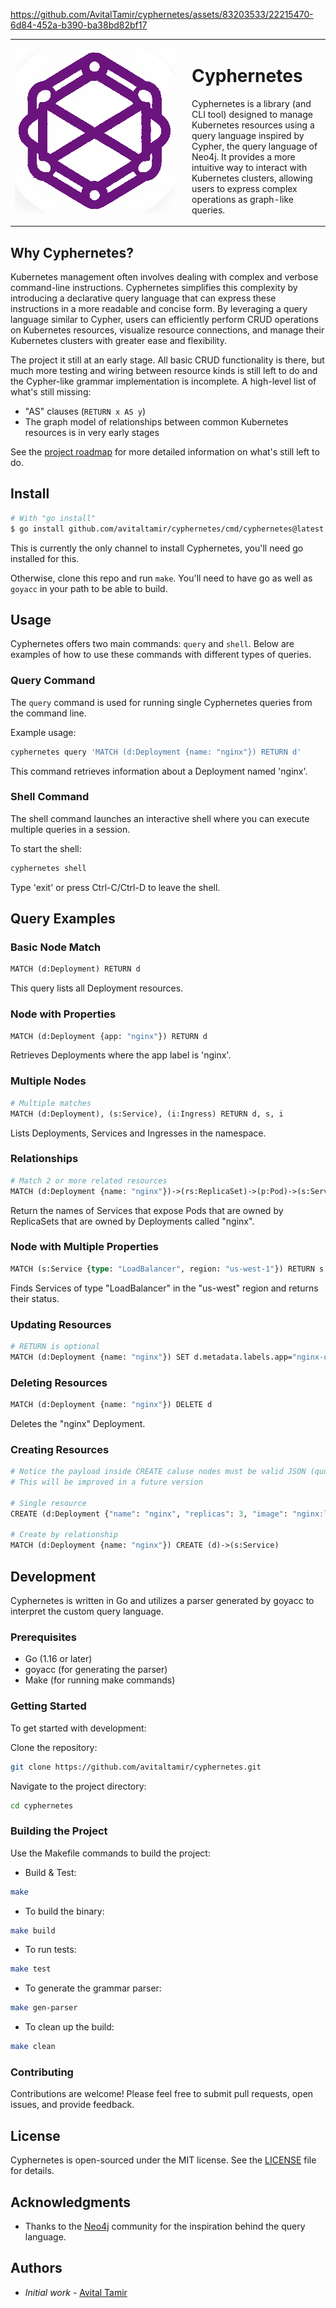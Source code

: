


https://github.com/AvitalTamir/cyphernetes/assets/83203533/22215470-6d84-452a-b390-ba38bd82bf17


<table style="border-collapse: collapse; border: none">
  <tr>
    <td style="border: none" width="256">
      <img src="./logo.png" alt="Cyphernetes Logo" width="256">
    </td>
    <td style="border: none; padding-left: 20px">
      <h1>Cyphernetes</h1>
      <p>Cyphernetes is a library (and CLI tool) designed to manage Kubernetes resources using a query language inspired by Cypher, the query language of Neo4j. It provides a more intuitive way to interact with Kubernetes clusters, allowing users to express complex operations as graph-like queries.</p>
    </td>
  </tr>
</table>

## Why Cyphernetes?

Kubernetes management often involves dealing with complex and verbose command-line instructions. Cyphernetes simplifies this complexity by introducing a declarative query language that can express these instructions in a more readable and concise form. By leveraging a query language similar to Cypher, users can efficiently perform CRUD operations on Kubernetes resources, visualize resource connections, and manage their Kubernetes clusters with greater ease and flexibility.

The project it still at an early stage. All basic CRUD functionality is there,
but much more testing and wiring between resource kinds is still left to do and the Cypher-like grammar implementation is incomplete.
A high-level list of what's still missing:

* "AS" clauses (`RETURN x AS y`)
* The graph model of relationships between common Kubernetes resources is in very early stages

See the [project roadmap](https://github.com/AvitalTamir/cyphernetes/blob/main/ROADMAP.md) for more detailed information on what's still left to do.

## Install

```bash
# With "go install"
$ go install github.com/avitaltamir/cyphernetes/cmd/cyphernetes@latest
```

This is currently the only channel to install Cyphernetes, you'll need go installed for this.

Otherwise, clone this repo and run `make`.
You'll need to have go as well as `goyacc` in your path to be able to build.

## Usage

Cyphernetes offers two main commands: `query` and `shell`. Below are examples of how to use these commands with different types of queries.

### Query Command

The `query` command is used for running single Cyphernetes queries from the command line.

Example usage:

```bash
cyphernetes query 'MATCH (d:Deployment {name: "nginx"}) RETURN d'
```

This command retrieves information about a Deployment named 'nginx'.

### Shell Command

The shell command launches an interactive shell where you can execute multiple queries in a session.

To start the shell:

```bash
cyphernetes shell
```

Type 'exit' or press Ctrl-C/Ctrl-D to leave the shell.

## Query Examples

### Basic Node Match

```graphql
MATCH (d:Deployment) RETURN d
```

This query lists all Deployment resources.

### Node with Properties

```graphql
MATCH (d:Deployment {app: "nginx"}) RETURN d
```

Retrieves Deployments where the app label is 'nginx'.

### Multiple Nodes

```graphql
# Multiple matches
MATCH (d:Deployment), (s:Service), (i:Ingress) RETURN d, s, i
```

Lists Deployments, Services and Ingresses in the namespace.

### Relationships

```graphql
# Match 2 or more related resources
MATCH (d:Deployment {name: "nginx"})->(rs:ReplicaSet)->(p:Pod)->(s:Service) RETURN s.metadata.name
```

Return the names of Services that expose Pods that are owned by ReplicaSets that are owned by Deployments called "nginx".

### Node with Multiple Properties

```graphql
MATCH (s:Service {type: "LoadBalancer", region: "us-west-1"}) RETURN s.metadata.name, s.status.LoadBalancer
```

Finds Services of type "LoadBalancer" in the "us-west" region and returns their status.

### Updating Resources

```graphql
# RETURN is optional
MATCH (d:Deployment {name: "nginx"}) SET d.metadata.labels.app="nginx-updated" RETURN d
```

### Deleting Resources

```graphql
MATCH (d:Deployment {name: "nginx"}) DELETE d
```

Deletes the "nginx" Deployment.

### Creating Resources

```graphql
# Notice the payload inside CREATE caluse nodes must be valid JSON (quotes surround key names)
# This will be improved in a future version

# Single resource
CREATE (d:Deployment {"name": "nginx", "replicas": 3, "image": "nginx:latest"})

# Create by relationship
MATCH (d:Deployment {name: "nginx"}) CREATE (d)->(s:Service)
```

## Development

Cyphernetes is written in Go and utilizes a parser generated by goyacc to interpret the custom query language.

### Prerequisites

* Go (1.16 or later)
* goyacc (for generating the parser)
* Make (for running make commands)

### Getting Started

To get started with development:

Clone the repository:

```bash
git clone https://github.com/avitaltamir/cyphernetes.git
```

Navigate to the project directory:

```bash
cd cyphernetes
```

### Building the Project

Use the Makefile commands to build the project:

* Build & Test:

```bash
make
```

* To build the binary:

```bash
make build
```

* To run tests:

```bash
make test
```

* To generate the grammar parser:

```bash
make gen-parser
```

* To clean up the build:

```bash
make clean
```

### Contributing

Contributions are welcome! Please feel free to submit pull requests, open issues, and provide feedback.

## License

Cyphernetes is open-sourced under the MIT license. See the [LICENSE](LICENSE) file for details.

## Acknowledgments

* Thanks to the [Neo4j](https://neo4j.com/) community for the inspiration behind the query language.

## Authors

* _Initial work_ - [Avital Tamir](https://github.com/avitaltamir)
